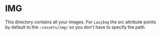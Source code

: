 # IMG

This directory contains all your images. For `LazyImg` the src attribute points by default to the `~/assets/img/` so you don't have to specify the path.
